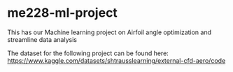 # me228-ml-project
This has our Machine learning project on Airfoil angle optimization and streamline data analysis

The dataset for the following project can be found here:
https://www.kaggle.com/datasets/shtrausslearning/external-cfd-aero/code

